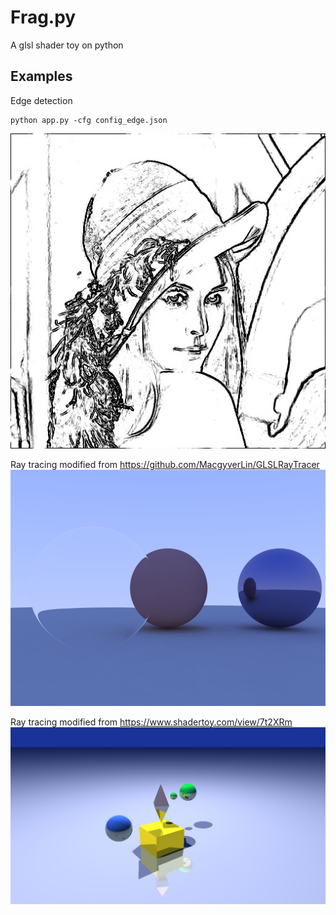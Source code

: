 # Frag.py
A glsl shader toy on python

## Examples

Edge detection
```
python app.py -cfg config_edge.json
```
![](https://github.com/isncg/frag.py/blob/main/img/lena_edge.jpg)


Ray tracing modified from https://github.com/MacgyverLin/GLSLRayTracer
![](https://github.com/isncg/frag.py/blob/main/img/rt.jpg)


Ray tracing modified from https://www.shadertoy.com/view/7t2XRm
![](https://github.com/isncg/frag.py/blob/main/img/rt_st.jpg)